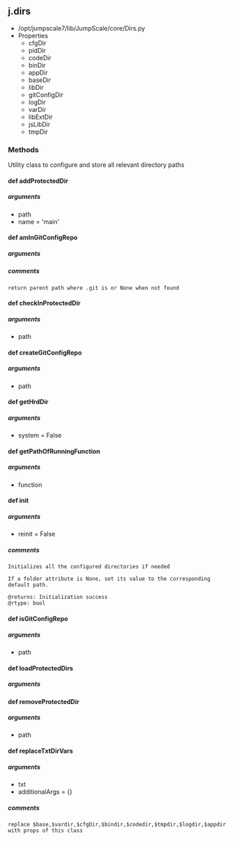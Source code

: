## j.dirs

- /opt/jumpscale7/lib/JumpScale/core/Dirs.py
- Properties
    - cfgDir
    - pidDir
    - codeDir
    - binDir
    - appDir
    - baseDir
    - libDir
    - gitConfigDir
    - logDir
    - varDir
    - libExtDir
    - jsLibDir
    - tmpDir

### Methods

Utility class to configure and store all relevant directory paths

#### def addProtectedDir 
##### arguments

- path
- name = 'main'
#### def amInGitConfigRepo 
##### arguments

##### comments

```
return parent path where .git is or None when not found

```

#### def checkInProtectedDir 
##### arguments

- path
#### def createGitConfigRepo 
##### arguments

- path
#### def getHrdDir 
##### arguments

- system = False
#### def getPathOfRunningFunction 
##### arguments

- function
#### def init 
##### arguments

- reinit = False

##### comments

```
Initializes all the configured directories if needed

If a folder attribute is None, set its value to the corresponding
default path.

@returns: Initialization success
@rtype: bool

```

#### def isGitConfigRepo 
##### arguments

- path
#### def loadProtectedDirs 
##### arguments

#### def removeProtectedDir 
##### arguments

- path
#### def replaceTxtDirVars 
##### arguments

- txt
- additionalArgs = \{\}

##### comments

```
replace $base,$vardir,$cfgDir,$bindir,$codedir,$tmpdir,$logdir,$appdir with props of this class

```

